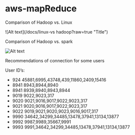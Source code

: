 # aws-mapReduce

Comparison of Hadoop vs. Linux

![Alt text](/docs/linux-vs hadoop?raw=true "Title")

Comparison of Hadoop vs. spark

![Alt text](/docs/spark-hadoop-comparison?raw=true "Title")

Recommendations of connection for some users

User ID’s:
-  924   45881,6995,43748,439,11860,2409,15416
- 8941   8943,8944,8940
-  8941  8939,8940,8943,8944
- 9019   9022,9023,317
- 9020   9021,9016,9017,9022,9023,317
- 9021   9020,9016,9017,9022,9023,317
- 9022   9019,9021,9020,9023,9016,9017,317
- 9990   34642,34299,34485,13478,37941,13134,13877
- 9992   9987,9989,35667,9991
- 9993   9991,34642,34299,34485,13478,37941,13134,13877